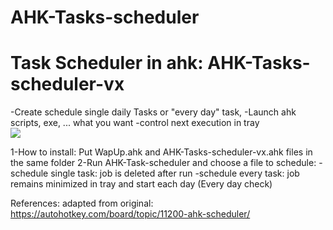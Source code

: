 # AHK-Tasks-scheduler

<h1>Task Scheduler in ahk:  AHK-Tasks-scheduler-vx </h1>
-Create schedule single daily Tasks or "every day" task, 
-Launch ahk scripts, exe, ... what you want
-control next execution in tray

</br>
<img src="https://raw.githubusercontent.com/adegard/AHK-Tasks-scheduler/master/immagine.png"  align="center">


1-How to install: Put WapUp.ahk and AHK-Tasks-scheduler-vx.ahk files in the same folder
2-Run AHK-Task-scheduler and choose a file to schedule:
    -schedule single task: job is deleted after run
    -schedule every task: job remains minimized in tray and start each day (Every day check)

References:
adapted from original: https://autohotkey.com/board/topic/11200-ahk-scheduler/


